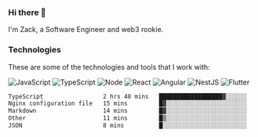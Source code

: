 ### Hi there 👋
I'm Zack, a Software Engineer and web3 rookie.

### Technologies
These are some of the technologies and tools that I work with:

![JavaScript](https://img.shields.io/badge/JavaScript-323330.svg?logo=javascript&logoColor=F7DF1E) 
![TypeScript](https://img.shields.io/badge/TypeScript-007ACC.svg?logo=typescript&logoColor=white) 
![Node](https://img.shields.io/badge/Node.js-43853D.svg?logo=node.js&logoColor=white)
![React](https://img.shields.io/badge/React-20232a.svg?logo=react&logoColor=61DAFB) 
![Angular](https://img.shields.io/badge/Angular-E23237.svg?logo=angularjs&logoColor=white)
![NestJS](https://img.shields.io/badge/NestJS-E0234E?logo=nestjs&logoColor=white)
![Flutter](https://img.shields.io/badge/Flutter-02569B.svg?logo=flutter&logoColor=white)

<!--START_SECTION:waka-->

```txt
TypeScript                 2 hrs 48 mins   ██████████████████▓░░░░░░   74.40 %
Nginx configuration file   15 mins         █▓░░░░░░░░░░░░░░░░░░░░░░░   06.93 %
Markdown                   14 mins         █▓░░░░░░░░░░░░░░░░░░░░░░░   06.32 %
Other                      11 mins         █▒░░░░░░░░░░░░░░░░░░░░░░░   05.17 %
JSON                       8 mins          █░░░░░░░░░░░░░░░░░░░░░░░░   03.72 %
```

<!--END_SECTION:waka-->
